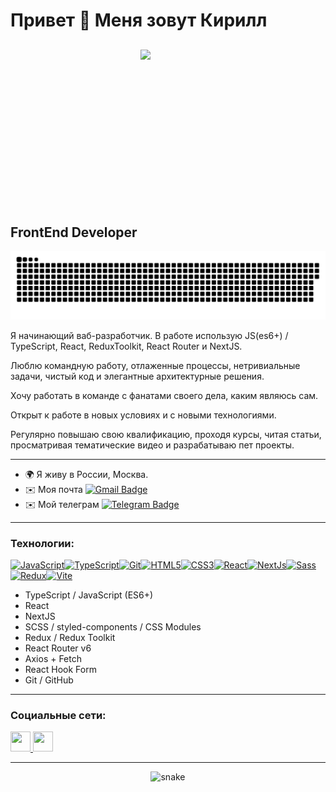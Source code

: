 Привет 👋 Меня зовут Кирилл
=======================

FrontEnd Developer
<img height="300" src="https://user-images.githubusercontent.com/74038190/225813708-98b745f2-7d22-48cf-9150-083f1b00d6c9.gif" style="max-width: 100%; display: inline-block;" data-target="animated-image.originalImage">
------------------
<p align="center">
 <img width="600" src="assets/snake.svg" alt="snake"/>
</p>

Я начинающий ваб-разработчик. В работе использую JS(es6+) / TypeScript, React, ReduxToolkit, React Router и NextJS.

Люблю командную работу, отлаженные процессы, нетривиальные задачи, чистый код и элегантные архитектурные решения.

Хочу работать в команде с фанатами своего дела, каким являюсь сам.

Открыт к работе в новых условиях и с новыми технологиями.

Регулярно повышаю свою квалификацию, проходя курсы, читая статьи, просматривая тематические видео и разрабатываю пет проекты.

---

* 🌍 Я живу в России, Москва.
* ✉️  Моя почта [![Gmail Badge](https://img.shields.io/badge/-Gmail-red?style=flat&logo=Gmail&logoColor=white)](mailto:ekn62@bk.ru)
* ✉️  Мой телеграм [![Telegram Badge](https://img.shields.io/badge/-eliseev-blue?style=flat&logo=Telegram&logoColor=white)](https://t.me/eliseev_IT)

---

### Технологии:

<p align="left">
<a href="https://developer.mozilla.org/en-US/docs/Web/JavaScript" target="_blank" rel="noreferrer"><img src="https://raw.githubusercontent.com/danielcranney/readme-generator/main/public/icons/skills/javascript-colored.svg" width="36" height="36" alt="JavaScript" /></a><a href="https://www.typescriptlang.org/" target="_blank" rel="noreferrer"><img src="https://raw.githubusercontent.com/danielcranney/readme-generator/main/public/icons/skills/typescript-colored.svg" width="36" height="36" alt="TypeScript" /></a><a href="https://git-scm.com/" target="_blank" rel="noreferrer"><img src="https://raw.githubusercontent.com/danielcranney/readme-generator/main/public/icons/skills/git-colored.svg" width="36" height="36" alt="Git" /></a><a href="https://developer.mozilla.org/en-US/docs/Glossary/HTML5" target="_blank" rel="noreferrer"><img src="https://raw.githubusercontent.com/danielcranney/readme-generator/main/public/icons/skills/html5-colored.svg" width="36" height="36" alt="HTML5" /></a><a href="https://www.w3.org/TR/CSS/#css" target="_blank" rel="noreferrer"><img src="https://raw.githubusercontent.com/danielcranney/readme-generator/main/public/icons/skills/css3-colored.svg" width="36" height="36" alt="CSS3" /></a><a href="https://reactjs.org/" target="_blank" rel="noreferrer"><img src="https://raw.githubusercontent.com/danielcranney/readme-generator/main/public/icons/skills/react-colored.svg" width="36" height="36" alt="React" /></a><a href="https://nextjs.org/docs" target="_blank" rel="noreferrer"><img src="https://raw.githubusercontent.com/danielcranney/readme-generator/main/public/icons/skills/nextjs-colored.svg" width="36" height="36" alt="NextJs" /></a><a href="https://sass-lang.com/" target="_blank" rel="noreferrer"><img src="https://raw.githubusercontent.com/danielcranney/readme-generator/main/public/icons/skills/sass-colored.svg" width="36" height="36" alt="Sass" /></a><a href="https://redux.js.org/" target="_blank" rel="noreferrer"><img src="https://raw.githubusercontent.com/danielcranney/readme-generator/main/public/icons/skills/redux-colored.svg" width="36" height="36" alt="Redux" /></a><a href="https://vitejs.dev/" target="_blank" rel="noreferrer"><img src="https://raw.githubusercontent.com/danielcranney/readme-generator/main/public/icons/skills/vite-colored.svg" width="36" height="36" alt="Vite" /></a>
</p>

* TypeScript / JavaScript (ES6+) 
* React
* NextJS
* SCSS / styled-components / CSS Modules
* Redux / Redux Toolkit
* React Router v6
* Axios + Fetch
* React Hook Form
* Git / GitHub

---
  
### Социальные сети:

<p align="left"> <a href="https://www.github.com/kixxpy" target="_blank" rel="noreferrer"> <picture> <source media="(prefers-color-scheme: dark)" srcset="https://raw.githubusercontent.com/danielcranney/readme-generator/main/public/icons/socials/github-dark.svg" /> <source media="(prefers-color-scheme: light)" srcset="https://raw.githubusercontent.com/danielcranney/readme-generator/main/public/icons/socials/github.svg" /> <img src="https://raw.githubusercontent.com/danielcranney/readme-generator/main/public/icons/socials/github.svg" width="32" height="32" /> </picture> </a> <a href="https://www.linkedin.com/in/eliseevjs" target="_blank" rel="noreferrer"> <picture> <source media="(prefers-color-scheme: dark)" srcset="https://raw.githubusercontent.com/danielcranney/readme-generator/main/public/icons/socials/linkedin-dark.svg" /> <source media="(prefers-color-scheme: light)" srcset="https://raw.githubusercontent.com/danielcranney/readme-generator/main/public/icons/socials/linkedin.svg" /> <img src="https://raw.githubusercontent.com/danielcranney/readme-generator/main/public/icons/socials/linkedin.svg" width="32" height="32" /> </picture> </a></p>

---

<p align="center">
 <img width="50" src=https://media4.giphy.com/media/du3J3cXyzhj75IOgvA/giphy.gif?cid=ecf05e47qbtulxof3r4xczpaj4muh60qhuiraikc5pyrqz2w&ep=v1_gifs_search&rid=giphy.gif&ct=g) alt="snake"/>
</p>

